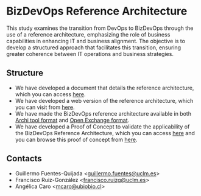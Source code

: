 # BizDevOps Reference Architecture
This study examines the transition from DevOps to BizDevOps through the use of a reference architecture, emphasizing the role of business capabilities in enhancing IT and business alignment. The objective is to develop a structured approach that facilitates this transition, ensuring greater coherence between IT operations and business strategies.

## Structure
- We have developed a document that details the reference architecture, which you can access [here](/BizDevOps%20Reference%20Architecture.pdf).
- We have developed a web version of the reference architecture, which you can visit from [here](https://guillermofuentesuclm.github.io/BizDevOps-RA/).
- We have made the BizDevOps reference architecture available in both [Archi tool format](/BizDevOps%20Reference%20Architecture.archimate) and [Open Exchange format](/BizDevOps%20Reference%20Architecture.xml).
- We have developed a Proof of Concept to validate the applicability of the BizDevOps Reference Architecture, which you can access [here](/poc/) and you can browse this proof of concept from [here](https://guillermofuentesuclm.github.io/BizDevOps-RA/poc/).

## Contacts
- Guillermo Fuentes-Quijada <[guillermo.fuentes@uclm.es](mailto:guillermo.fuentes@uclm.es?subject=BizDevOps-RA%20Research)>
- Francisco Ruiz-González <[francisco.ruizg@uclm.es](mailto:francisco.ruizg@uclm.es?subject=BizDevOps-RA%20Research)>
- Angélica Caro <[mcaro@ubiobio.cl](mailto:mcaro@ubiobio.cl?subject=BizDevOps-RA%20Research)>
